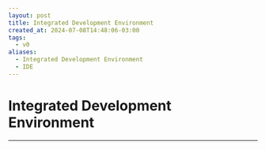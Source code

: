 ```yaml
---
layout: post
title: Integrated Development Environment
created_at: 2024-07-08T14:48:06-03:00
tags:
  - v0
aliases:
  - Integrated Development Environment
  - IDE
---
```

# Integrated Development Environment
---

